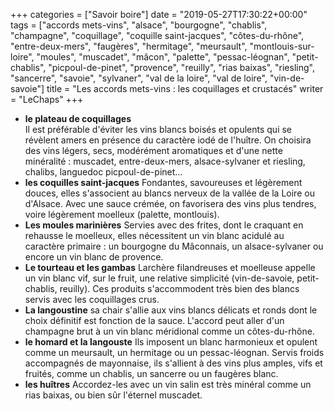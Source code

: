 +++
categories = ["Savoir boire"]
date = "2019-05-27T17:30:22+00:00"
tags = ["accords mets-vins", "alsace", "bourgogne", "chablis", "champagne", "coquillage", "coquille saint-jacques", "côtes-du-rhône", "entre-deux-mers", "faugères", "hermitage", "meursault", "montlouis-sur-loire", "moules", "muscadet", "mâcon", "palette", "pessac-léognan", "petit-chablis", "picpoul-de-pinet", "provence", "reuilly", "rias baixas", "riesling", "sancerre", "savoie", "sylvaner", "val de la loire", "val de loire", "vin-de-savoie"] 
title = "Les accords mets-vins : les coquillages et crustacés"
writer = "LeChaps"
+++

* **le plateau de coquillages**  
Il est préférable d'éviter les vins blancs boisés et opulents qui se révèlent amers en présence du caractère iodé de l'huître. On choisira des vins légers, secs, modérément aromatiques et d'une nette minéralité : muscadet, entre-deux-mers, alsace-sylvaner et riesling, chalibs, languedoc picpoul-de-pinet...
* **les coquilles saint-jacques**
Fondantes, savoureuses et légèrement douces, elles s'associent au blancs nerveux de la vallée de la Loire ou d'Alsace. Avec une sauce crémée, on favorisera des vins plus tendres, voire légèrement moelleux (palette, montlouis).
* **Les moules marinières**
Servies avec des frites, dont le craquant en rehausse le moelleux, elles nécessitent un vin blanc acidulé au caractère primaire : un bourgogne du Mâconnais, un alsace-sylvaner ou encore un vin blanc de provence.
* **Le tourteau et les gambas**
Larchère filandreuses et moelleuse appelle un vin blanc vif, sur le fruit, une relative simplicité (vin-de-savoie, petit-chablis, reuilly). Ces produits s'accommodent très bien des blancs servis avec les coquillages crus.
* **La langoustine**
sa chair s'allie aux vins blancs délicats et ronds dont le choix définitif est fonction de la sauce. L'accord peut aller d'un champagne brut à un vin blanc méridional comme un côtes-du-rhône.
* **le homard et la langouste**
Ils imposent un blanc harmonieux et opulent comme un meursault, un hermitage ou un pessac-léognan. Servis froids accompagnés de mayonnaise, ils s'allient à des vins plus amples, vifs et fruités, comme un chablis, un sancerre ou un faugères blanc.
* **les huîtres**
Accordez-les avec un vin salin est très minéral comme un rias baixas, ou bien sûr l'éternel muscadet.
